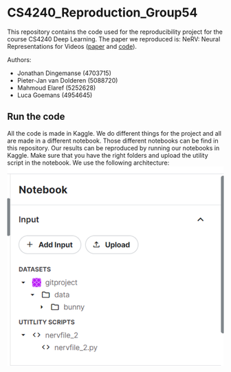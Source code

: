 # CS4240_Reproduction_Group54
This repository contains the code used for the reproducibility project for the course CS4240 Deep Learning. The paper we reproduced is: NeRV: Neural Representations for Videos ([paper](https://arxiv.org/pdf/2110.13903.pdf) and [code](https://github.com/haochen-rye/NeRV)). 

Authors:
- Jonathan Dingemanse (4703715)
- Pieter-Jan van Dolderen (5088720)
- Mahmoud Elaref (5252628)
- Luca Goemans (4954645)

## Run the code
All the code is made in Kaggle. We do different things for the project and all are made in a different notebook. Those different notebooks can be find in this repository. Our results can be reproduced by running our notebooks in Kaggle. Make sure that you have the right folders and upload the utility script in the notebook. We use the following architecture: ![alt text](https://github.com/PietDol/CS4240_Reproduction_Group54/blob/main/kaggle_directory.png)
